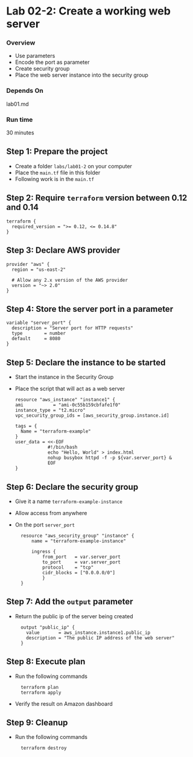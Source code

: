 # Lab 02-2: Create a working web server

### Overview

* Use parameters
* Encode the port as parameter
* Create security group
* Place the web server instance into the security group

### Depends On
lab01.md

### Run time
30 minutes

## Step 1: Prepare the project

* Create a folder `labs/lab01-2` on your computer
* Place the `main.tf` file in this folder
* Following work is in the `main.tf`

## Step 2: Require `terraform` version between 0.12 and 0.14

    terraform {
      required_version = ">= 0.12, <= 0.14.8"
    }
    
## Step 3: Declare AWS provider

    provider "aws" {
      region = "us-east-2"
    
      # Allow any 2.x version of the AWS provider
      version = "~> 2.0"
    }

## Step 4: Store the server port in a parameter

    variable "server_port" {
      description = "Server port for HTTP requests"
      type        = number
      default     = 8080
    }

## Step 5: Declare the instance to be started

* Start the instance in the Security Group
* Place the script that will act as a web server

      resource "aws_instance" "instance1" {
      ami           = "ami-0c55b159cbfafe1f0"
      instance_type = "t2.micro"
      vpc_security_group_ids = [aws_security_group.instance.id]
    
      tags = {
        Name = "terraform-example"
      }
      user_data = <<-EOF
                  #!/bin/bash
                  echo "Hello, World" > index.html
                  nohup busybox httpd -f -p ${var.server_port} &
                  EOF
      }

## Step 6: Declare the security group
* Give it a name `terraform-example-instance`
* Allow access from anywhere
* On the port `server_port`
    
        resource "aws_security_group" "instance" {
            name = "terraform-example-instance"
        
            ingress {
                from_port   = var.server_port
                to_port     = var.server_port
                protocol    = "tcp"
                cidr_blocks = ["0.0.0.0/0"]
                }
        }

## Step 7: Add the `output` parameter
* Return the public ip of the server being created

        output "public_ip" {
          value       = aws_instance.instance1.public_ip
          description = "The public IP address of the web server"
        }
        
## Step 8: Execute plan
* Run the following commands
    
        terraform plan
        terraform apply    
      
* Verify the result on Amazon dashboard
        
## Step 9: Cleanup
* Run the following commands

        terraform destroy    